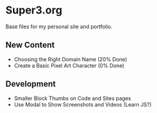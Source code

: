 Super3.org
=============
Base files for my personal site and portfolio.

New Content
-------
* Choosing the Right Domain Name (20% Done)
* Create a Basic Pixel Art Character (0% Done)

Development
-------
* Smaller Block Thumbs on Code and Sites pages
* Use Modal to Show Screenshots and Videos (Learn JS?)
